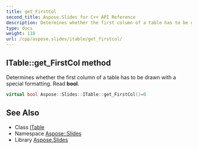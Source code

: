 ```yaml
---
title: get_FirstCol
second_title: Aspose.Slides for C++ API Reference
description: Determines whether the first column of a table has to be drawn with a special formatting. Read bool.
type: docs
weight: 118
url: /cpp/aspose.slides/itable/get_firstcol/
---
```

## ITable::get_FirstCol method


Determines whether the first column of a table has to be drawn with a special formatting. Read **bool**.

```cpp
virtual bool Aspose::Slides::ITable::get_FirstCol()=0
```

## See Also

* Class [ITable](../)
* Namespace [Aspose::Slides](../../)
* Library [Aspose.Slides](../../../)
